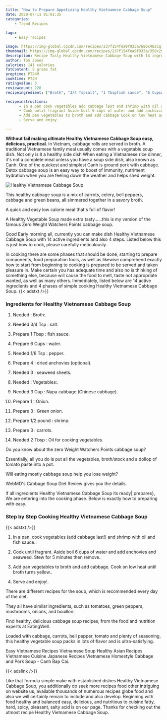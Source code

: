 ```yaml
---
title: "How to Prepare Appetizing Healthy Vietnamese Cabbage Soup"
date: 2020-07-11 01:01:35
categories:
    - Trend Recipes
    
tags:
    - Easy recipes

image: https://img-global.cpcdn.com/recipes/237f154fea9f933a/680x482cq70/healthy-vietnamese-cabbage-soup-recipe-main-photo.jpg
thumbnail: https://img-global.cpcdn.com/recipes/237f154fea9f933a/350x250cq70/healthy-vietnamese-cabbage-soup-recipe-main-photo.jpg
description: Recipe Tasty Healthy Vietnamese Cabbage Soup with 14 ingredients and 4 stages of easy cooking.
author: Tom Jones
calories: 141 calories
fatContent: 5 grams fat
preptime: PT24M
cooktime: PT2H
ratingvalue: 3
reviewcount: 228
recipeingredient: ["Broth", "3/4 Tspsalt", "1 Tbspfish sauce", "6 Cupswater", "1/8 Tsppepper", "4dried anchovies optional", "3seaweed sheets", "Vegetables", "3 CupNapa cabbage Chinese cabbage", "1Onion", "3Green onion", "1/2 poundshrimp", "3carrots", "2 TbspOil for cooking vegetables"]

recipeinstructions: 
      - In a pan cook vegetables add cabbage last and shrimp with oil and fish sauce 
      - Cook until fragrant Aside boil 6 cups of water and add anchovies and seaweed Stew for 5 minutes then remove 
      - Add pan vegetables to broth and add cabbage Cook on low heat until broth turns yellow 
      - Serve and enjoy

---
```




**Without fail making ultimate Healthy Vietnamese Cabbage Soup easy, delicious, practical**. In Vietnam, cabbage rolls are served in broth. A traditional Vietnamese family meal usually comes with a vegetable soup dish. Not only is it a healthy side dish When eating a Vietnamese rice dinner, it&#39;s not a complete meal unless you have a soup side dish, also known as Canh. One of the quickest and simplest Canh is ground pork with cabbage. Detox cabbage soup is an easy way to boost of immunity, nutriment hydration when you are feeling down the weather and helps shed weight.


![Healthy Vietnamese Cabbage Soup](https://img-global.cpcdn.com/recipes/237f154fea9f933a/680x482cq70/healthy-vietnamese-cabbage-soup-recipe-main-photo.jpg "Healthy Vietnamese Cabbage Soup")



This healthy cabbage soup is a mix of carrots, celery, bell peppers, cabbage and green beans, all simmered together in a savory broth.

A quick and easy low calorie meal that&#39;s full of flavor!

A Healthy Vegetable Soup made extra tasty……this is my version of the famous Zero Weight Watchers Points cabbage soup.


Good Early morning all, currently you can make dish Healthy Vietnamese Cabbage Soup with 14 active ingredients and also 4 steps. Listed below this is just how to cook, please carefully meticulously.

In cooking there are some phases that should be done, starting to prepare components, food preparation tools, as well as likewise comprehend exactly how to start from beginning to cooking is prepared to be served and taken pleasure in. Make certain you has adequate time and also no is thinking of something else, because will cause the food to melt, taste not appropriate wanted, as well as many others. Immediately, listed below are 14 active ingredients and 4 phases of simple cooking Healthy Vietnamese Cabbage Soup.
{{< adstxt />}}

### Ingredients for Healthy Vietnamese Cabbage Soup


1. Needed  : Broth:.

1. Needed 3/4 Tsp : salt.

1. Prepare 1 Tbsp : fish sauce.

1. Prepare 6 Cups : water.

1. Needed 1/8 Tsp : pepper.

1. Prepare 4 : dried anchovies (optional).

1. Needed 3 : seaweed sheets.

1. Needed  : Vegetables:.

1. Needed 3 Cup : Napa cabbage (Chinese cabbage).

1. Prepare 1 : Onion.

1. Prepare 3 : Green onion.

1. Prepare 1/2 pound : shrimp.

1. Prepare 3 : carrots.

1. Needed 2 Tbsp : Oil for cooking vegetables.


Do you know about the zero Weight Watchers Points cabbage soup?

Essentially, all you do is put all the vegetables, broth/stock and a dollop of tomato paste into a pot.

Will eating mostly cabbage soup help you lose weight?

WebMD&#39;s Cabbage Soup Diet Review gives you the details.


If all ingredients Healthy Vietnamese Cabbage Soup its ready| prepares}, We are entering into the cooking phase. Below is exactly how to preparing with easy.

### Step by Step Cooking Healthy Vietnamese Cabbage Soup

{{< adstxt />}}


1. In a pan, cook vegetables (add cabbage last!) and shrimp with oil and fish sauce..



1. Cook until fragrant. Aside boil 6 cups of water and add anchovies and seaweed. Stew for 5 minutes then remove..



1. Add pan vegetables to broth and add cabbage. Cook on low heat until broth turns yellow..



1. Serve and enjoy!.




There are different recipes for the soup, which is recommended every day of the diet.

They all have similar ingredients, such as tomatoes, green peppers, mushrooms, onions, and bouillon.

Find healthy, delicious cabbage soup recipes, from the food and nutrition experts at EatingWell.

Loaded with cabbage, carrots, bell pepper, tomato and plenty of seasoning, this healthy vegetable soup packs in lots of flavor and is ultra-satisfying.

Easy Vietnamese Recipes Vietnamese Soup Healthy Asian Recipes Vietnamese Cuisine Japanese Recipes Vietnamese Homestyle Cabbage and Pork Soup - Canh Bap Cai.


{{< adslink />}}

Like that formula simple make with established dishes Healthy Vietnamese Cabbage Soup, you additionally do seek more recipes food other intriguing on website us, available thousands of numerous recipes globe food and also we will certainly remain to include and also develop. Beginning with food healthy and balanced easy, delicious, and nutritious to cuisine fatty, hard, spicy, pleasant, salty acid is on our page. Thanks for checking out the utmost recipe Healthy Vietnamese Cabbage Soup.
